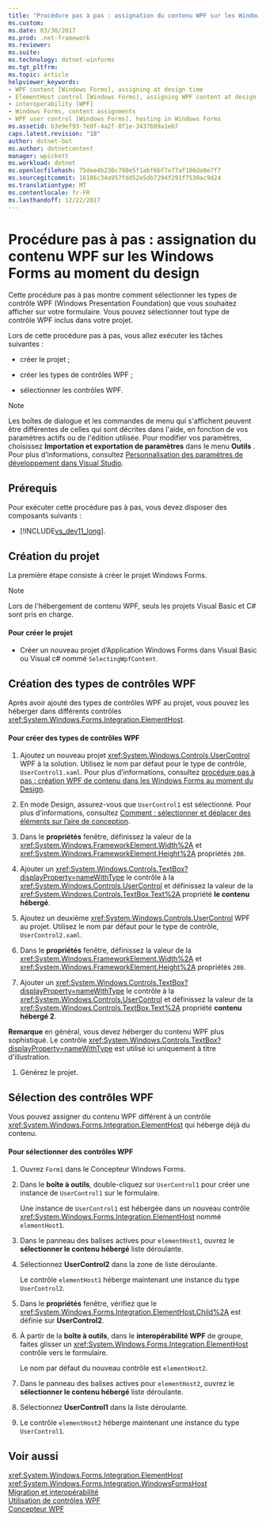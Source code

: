 ```yaml
---
title: "Procédure pas à pas : assignation du contenu WPF sur les Windows Forms au moment du design"
ms.custom: 
ms.date: 03/30/2017
ms.prod: .net-framework
ms.reviewer: 
ms.suite: 
ms.technology: dotnet-winforms
ms.tgt_pltfrm: 
ms.topic: article
helpviewer_keywords:
- WPF content [Windows Forms], assigning at design time
- ElementHost control [Windows Forms], assigning WPF content at design time
- interoperability [WPF]
- Windows Forms, content assignments
- WPF user control [Windows Forms], hosting in Windows Forms
ms.assetid: b3e9ef93-7e0f-4a2f-8f1e-3437609a1eb7
caps.latest.revision: "18"
author: dotnet-bot
ms.author: dotnetcontent
manager: wpickett
ms.workload: dotnet
ms.openlocfilehash: 75dee4b230c790e5f1abf6bf7e77af106da0e7f7
ms.sourcegitcommit: 16186c34a957fdd52e5db7294f291f7530ac9d24
ms.translationtype: MT
ms.contentlocale: fr-FR
ms.lasthandoff: 12/22/2017
---
```

# <a name="walkthrough-assigning-wpf-content-on-windows-forms-at-design-time"></a>Procédure pas à pas : assignation du contenu WPF sur les Windows Forms au moment du design
Cette procédure pas à pas montre comment sélectionner les types de contrôle WPF (Windows Presentation Foundation) que vous souhaitez afficher sur votre formulaire. Vous pouvez sélectionner tout type de contrôle WPF inclus dans votre projet.  
  
 Lors de cette procédure pas à pas, vous allez exécuter les tâches suivantes :  
  
-   créer le projet ;  
  
-   créer les types de contrôles WPF ;  
  
-   sélectionner les contrôles WPF.  
  
> [!NOTE]
>  Les boîtes de dialogue et les commandes de menu qui s'affichent peuvent être différentes de celles qui sont décrites dans l'aide, en fonction de vos paramètres actifs ou de l'édition utilisée. Pour modifier vos paramètres, choisissez **Importation et exportation de paramètres** dans le menu **Outils** . Pour plus d’informations, consultez [Personnalisation des paramètres de développement dans Visual Studio](http://msdn.microsoft.com/en-us/22c4debb-4e31-47a8-8f19-16f328d7dcd3).  
  
## <a name="prerequisites"></a>Prérequis  
 Pour exécuter cette procédure pas à pas, vous devez disposer des composants suivants :  
  
-   [!INCLUDE[vs_dev11_long](../../../../includes/vs-dev11-long-md.md)].  
  
## <a name="creating-the-project"></a>Création du projet  
 La première étape consiste à créer le projet Windows Forms.  
  
> [!NOTE]
>  Lors de l'hébergement de contenu WPF, seuls les projets Visual Basic et C# sont pris en charge.  
  
#### <a name="to-create-the-project"></a>Pour créer le projet  
  
-   Créer un nouveau projet d’Application Windows Forms dans Visual Basic ou Visual c# nommé `SelectingWpfContent`.  
  
## <a name="creating-the-wpf-control-types"></a>Création des types de contrôles WPF  
 Après avoir ajouté des types de contrôles WPF au projet, vous pouvez les héberger dans différents contrôles <xref:System.Windows.Forms.Integration.ElementHost>.  
  
#### <a name="to-create-wpf-control-types"></a>Pour créer des types de contrôles WPF  
  
1.  Ajoutez un nouveau projet <xref:System.Windows.Controls.UserControl> WPF à la solution. Utilisez le nom par défaut pour le type de contrôle, `UserControl1.xaml`. Pour plus d’informations, consultez [procédure pas à pas : création WPF de contenu dans les Windows Forms au moment du Design](../../../../docs/framework/winforms/advanced/walkthrough-creating-new-wpf-content-on-windows-forms-at-design-time.md).  
  
2.  En mode Design, assurez-vous que `UserControl1` est sélectionné. Pour plus d’informations, consultez [Comment : sélectionner et déplacer des éléments sur l’aire de conception](http://msdn.microsoft.com/en-us/54cb70b6-b35b-46e4-a0cc-65189399c474).  
  
3.  Dans le **propriétés** fenêtre, définissez la valeur de la <xref:System.Windows.FrameworkElement.Width%2A> et <xref:System.Windows.FrameworkElement.Height%2A> propriétés `200`.  
  
4.  Ajouter un <xref:System.Windows.Controls.TextBox?displayProperty=nameWithType> le contrôle à la <xref:System.Windows.Controls.UserControl> et définissez la valeur de la <xref:System.Windows.Controls.TextBox.Text%2A> propriété **le contenu hébergé**.  
  
5.  Ajoutez un deuxième <xref:System.Windows.Controls.UserControl> WPF au projet. Utilisez le nom par défaut pour le type de contrôle, `UserControl2.xaml`.  
  
6.  Dans le **propriétés** fenêtre, définissez la valeur de la <xref:System.Windows.FrameworkElement.Width%2A> et <xref:System.Windows.FrameworkElement.Height%2A> propriétés `200`.  
  
7.  Ajouter un <xref:System.Windows.Controls.TextBox?displayProperty=nameWithType> le contrôle à la <xref:System.Windows.Controls.UserControl> et définissez la valeur de la <xref:System.Windows.Controls.TextBox.Text%2A> propriété **contenu hébergé 2**.  
  
 **Remarque** en général, vous devez héberger du contenu WPF plus sophistiqué. Le contrôle <xref:System.Windows.Controls.TextBox?displayProperty=nameWithType> est utilisé ici uniquement à titre d'illustration.  
  
1.  Générez le projet.  
  
## <a name="selecting-wpf-controls"></a>Sélection des contrôles WPF  
 Vous pouvez assigner du contenu WPF différent à un contrôle <xref:System.Windows.Forms.Integration.ElementHost> qui héberge déjà du contenu.  
  
#### <a name="to-select-wpf-controls"></a>Pour sélectionner des contrôles WPF  
  
1.  Ouvrez `Form1` dans le Concepteur Windows Forms.  
  
2.  Dans le **boîte à outils**, double-cliquez sur `UserControl1` pour créer une instance de `UserControl1` sur le formulaire.  
  
     Une instance de `UserControl1` est hébergée dans un nouveau contrôle <xref:System.Windows.Forms.Integration.ElementHost> nommé `elementHost1`.  
  
3.  Dans le panneau des balises actives pour `elementHost1`, ouvrez le **sélectionner le contenu hébergé** liste déroulante.  
  
4.  Sélectionnez **UserControl2** dans la zone de liste déroulante.  
  
     Le contrôle `elementHost1` héberge maintenant une instance du type `UserControl2`.  
  
5.  Dans le **propriétés** fenêtre, vérifiez que le <xref:System.Windows.Forms.Integration.ElementHost.Child%2A> est définie sur **UserControl2**.  
  
6.  À partir de la **boîte à outils**, dans le **interopérabilité WPF** de groupe, faites glisser un <xref:System.Windows.Forms.Integration.ElementHost> contrôle vers le formulaire.  
  
     Le nom par défaut du nouveau contrôle est `elementHost2`.  
  
7.  Dans le panneau des balises actives pour `elementHost2`, ouvrez le **sélectionner le contenu hébergé** liste déroulante.  
  
8.  Sélectionnez **UserControl1** dans la liste déroulante.  
  
9. Le contrôle `elementHost2` héberge maintenant une instance du type `UserControl1`.  
  
## <a name="see-also"></a>Voir aussi  
 <xref:System.Windows.Forms.Integration.ElementHost>  
 <xref:System.Windows.Forms.Integration.WindowsFormsHost>  
 [Migration et interopérabilité](../../../../docs/framework/wpf/advanced/migration-and-interoperability.md)  
 [Utilisation de contrôles WPF](../../../../docs/framework/winforms/advanced/using-wpf-controls.md)  
 [Concepteur WPF](http://msdn.microsoft.com/en-us/c6c65214-8411-4e16-b254-163ed4099c26)
